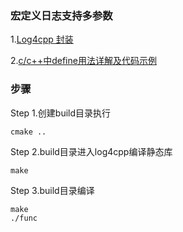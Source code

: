 ### 宏定义日志支持多参数
1.[Log4cpp 封装](https://www.cnblogs.com/wenshanzh/p/3511505.html)

2.[c/c++中define用法详解及代码示例](https://blog.csdn.net/u012611878/article/details/52534622)

### 步骤
Step 1.创建build目录执行 
```
cmake ..
```

Step 2.build目录进入log4cpp编译静态库
```
make
```
Step 3.build目录编译
```
make
./func
```
